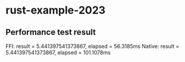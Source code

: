 # rust-example-2023
## Performance test result

FFI: result = 5.441397541373867, elapsed = 56.3185ms
Native: result = 5.441397541373867, elapsed = 101.1078ms
